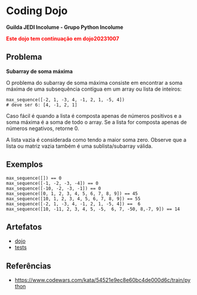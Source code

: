 # Coding Dojo
**Guilda JEDI Incolume - Grupo Python Incolume**

   <span style="color:red">**Este dojo tem continuação em dojo20231007** </span>

## Problema
**Subarray de soma máxima**

O problema do subarray de soma máxima consiste em encontrar a soma máxima de uma subsequência contígua em um array ou lista de inteiros:

    max_sequence([-2, 1, -3, 4, -1, 2, 1, -5, 4])
    # deve ser 6: [4, -1, 2, 1]
Caso fácil é quando a lista é composta apenas de números positivos e a soma máxima é a soma de todo o array.
Se a lista for composta apenas de números negativos, retorne 0.

A lista vazia é considerada como tendo a maior soma zero.
Observe que a lista ou matriz vazia também é uma sublista/subarray válida.

## Exemplos
    max_sequence([]) == 0
    max_sequence([-1, -2, -3, -4]) == 0
    max_sequence([-10, -2, -3, -1]) == 0
    max_sequence([0, 1, 2, 3, 4, 5, 6, 7, 8, 9]) == 45
    max_sequence([10, 1, 2, 3, 4, 5, 6, 7, 8, 9]) == 55
    max_sequence([-2, 1, -3, 4, -1, 2, 1, -5, 4]) ==  6
    max_sequence([10, -11, 2, 3, 4, 5, -5,  6, 7, -50, 8,-7, 9]) == 14

## Artefatos

- [dojo](./__init__.py)
- [tests](./test_20231003.py)

## Referências
  - https://www.codewars.com/kata/54521e9ec8e60bc4de000d6c/train/python

